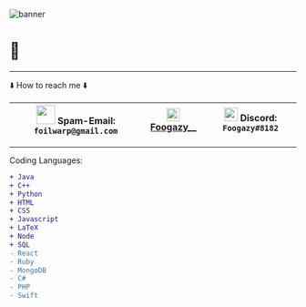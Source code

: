 ![banner](https://user-images.githubusercontent.com/56574576/101088546-b71e0180-3568-11eb-985b-3e126d7f6966.jpg)

# 👋                                                                                                                                                                                                  
***

⬇️ How to reach me ⬇️

|<img src="https://user-images.githubusercontent.com/56574576/103068688-82eb9e80-4572-11eb-8aca-1d6d3345fca5.jpg" width="33px"> Spam-Email: `foilwarp@gmail.com`|<img src="https://user-images.githubusercontent.com/56574576/103068724-a4e52100-4572-11eb-9e40-513c0346d045.png" width="23x"> [Foogazy__](https://www.instagram.com/foogazy__/) |<img src="https://user-images.githubusercontent.com/56574576/103068308-b548cc00-4571-11eb-968f-ff28bed8bcbb.png" width="24px" align="bottom"> Discord: `Foogazy#8182` |
|---|---|---|

***

Coding Languages: 
```diff
+ Java
+ C++
+ Python
+ HTML
+ CSS
+ Javascript
+ LaTeX
+ Node
+ SQL
- React
- Ruby
- MongoDB
- C#
- PHP
- Swift
```


